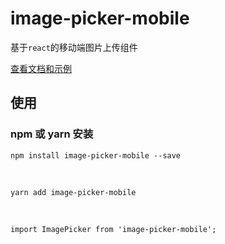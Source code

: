 # image-picker-mobile

基于`react`的移动端图片上传组件

[查看文档和示例][site]

## 使用

### npm 或 yarn 安装

```shell
npm install image-picker-mobile --save
```

<br />

```shell
yarn add image-picker-mobile
```

<br />

```shell
import ImagePicker from 'image-picker-mobile';
```

[site]: https://yicoding.github.io/image-picker-mobile
[doly]: https://www.npmjs.com/package/doly-cli
[umi]: https://umijs.org/zh-CN
